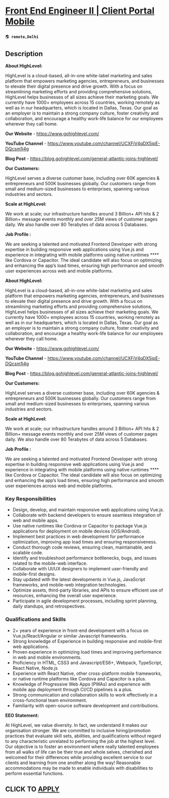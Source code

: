 # [Front End Engineer II | Client Portal Mobile](https://www.remotewlb.com/apply/front-end-engineer-ii-client-portal-mobile)  
###  
#### `🌎 remote,Delhi`  

## Description

 **About HighLevel:**

HighLevel is a cloud-based, all-in-one white-label marketing and sales platform that empowers marketing agencies, entrepreneurs, and businesses to elevate their digital presence and drive growth. With a focus on streamlining marketing efforts and providing comprehensive solutions, HighLevel helps businesses of all sizes achieve their marketing goals. We currently have 1000+ employees across 15 countries, working remotely as well as in our headquarters, which is located in Dallas, Texas. Our goal as an employer is to maintain a strong company culture, foster creativity and collaboration, and encourage a healthy work-life balance for our employees wherever they call home.

  

 **Our Website** - https://www.gohighlevel.com/

 **YouTube Channel** - https://www.youtube.com/channel/UCXFiV4qDX5ipE-DQcsm1j4g

 **Blog Post** - https://blog.gohighlevel.com/general-atlantic-joins-highlevel/

  

 **Our Customers:**

HighLevel serves a diverse customer base, including over 60K agencies & entrepreneurs and 500K businesses globally. Our customers range from small and medium-sized businesses to enterprises, spanning various industries and sectors.

  

 **Scale at HighLevel:**

We work at scale; our infrastructure handles around 3 Billion+ API hits & 2 Billion+ message events monthly and over 25M views of customer pages daily. We also handle over 80 Terabytes of data across 5 Databases.

  

 **Job Profile :**

We are seeking a talented and motivated Frontend Developer with strong expertise in building responsive web applications using Vue.js and experience in integrating with mobile platforms using native runtimes **** like Cordova or Capacitor. The ideal candidate will also focus on optimizing and enhancing the app’s load times, ensuring high performance and smooth user experiences across web and mobile platforms.

  

 **About HighLevel:**

HighLevel is a cloud-based, all-in-one white-label marketing and sales platform that empowers marketing agencies, entrepreneurs, and businesses to elevate their digital presence and drive growth. With a focus on streamlining marketing efforts and providing comprehensive solutions, HighLevel helps businesses of all sizes achieve their marketing goals. We currently have 1000+ employees across 15 countries, working remotely as well as in our headquarters, which is located in Dallas, Texas. Our goal as an employer is to maintain a strong company culture, foster creativity and collaboration, and encourage a healthy work-life balance for our employees wherever they call home.

  

 **Our Website** - https://www.gohighlevel.com/

 **YouTube Channel** - https://www.youtube.com/channel/UCXFiV4qDX5ipE-DQcsm1j4g

 **Blog Post** - https://blog.gohighlevel.com/general-atlantic-joins-highlevel/

  

 **Our Customers:**

HighLevel serves a diverse customer base, including over 60K agencies & entrepreneurs and 500K businesses globally. Our customers range from small and medium-sized businesses to enterprises, spanning various industries and sectors.

  

 **Scale at HighLevel:**

We work at scale; our infrastructure handles around 3 Billion+ API hits & 2 Billion+ message events monthly and over 25M views of customer pages daily. We also handle over 80 Terabytes of data across 5 Databases.

  

 **Job Profile :**

We are seeking a talented and motivated Frontend Developer with strong expertise in building responsive web applications using Vue.js and experience in integrating with mobile platforms using native runtimes **** like Cordova or Capacitor. The ideal candidate will also focus on optimizing and enhancing the app’s load times, ensuring high performance and smooth user experiences across web and mobile platforms.

  

### Key Responsibilities

* Design, develop, and maintain responsive web applications using Vue.js.
* Collaborate with backend developers to ensure seamless integration of web and mobile apps.
* Use native runtimes like Cordova or Capacitor to package Vue.js applications for deployment on mobile devices (iOS/Android).
* Implement best practices in web development for performance optimization, improving app load times and ensuring responsiveness.
* Conduct thorough code reviews, ensuring clean, maintainable, and scalable code.
* Identify and troubleshoot performance bottlenecks, bugs, and issues related to the mobile-web interface.
* Collaborate with UI/UX designers to implement user-friendly and mobile-first designs.
* Stay updated with the latest developments in Vue.js, JavaScript frameworks, and mobile-web integration technologies.
* Optimize assets, third-party libraries, and APIs to ensure efficient use of resources, enhancing the overall user experience.
* Participate in agile development processes, including sprint planning, daily standups, and retrospectives.

  

### Qualifications and Skills

* 2+ years of experience in front-end development with a focus on Vue.js/React/Angular or similar Javascript frameworks.
* Strong knowledge of Experience in building responsive and mobile-first web applications.
* Proven experience in optimizing load times and improving performance in web and mobile environments.
* Proficiency in HTML, CSS3 and Javascript/ES6+, Webpack, TypeScript, React Native, Node.js
* Experience with React Native, other cross-platform mobile frameworks, or native runtime platforms like Cordova and Capacitor is a plus.
* Knowledge of Progressive Web Apps (PWAs) and experience with mobile app deployment through CI/CD pipelines is a plus.
* Strong communication and collaboration skills to work effectively in a cross-functional team environment.
* Familiarity with open-source software development and contributions.

  

 **EEO Statement:**

At HighLevel, we value diversity. In fact, we understand it makes our organisation stronger. We are committed to inclusive hiring/promotion practices that evaluate skill sets, abilities, and qualifications without regard to any characteristic unrelated to performing the job at the highest level. Our objective is to foster an environment where really talented employees from all walks of life can be their true and whole selves, cherished and welcomed for their differences while providing excellent service to our clients and learning from one another along the way! Reasonable accommodations may be made to enable individuals with disabilities to perform essential functions.

  
## CLICK TO [APPLY](https://www.remotewlb.com/apply/front-end-engineer-ii-client-portal-mobile)

